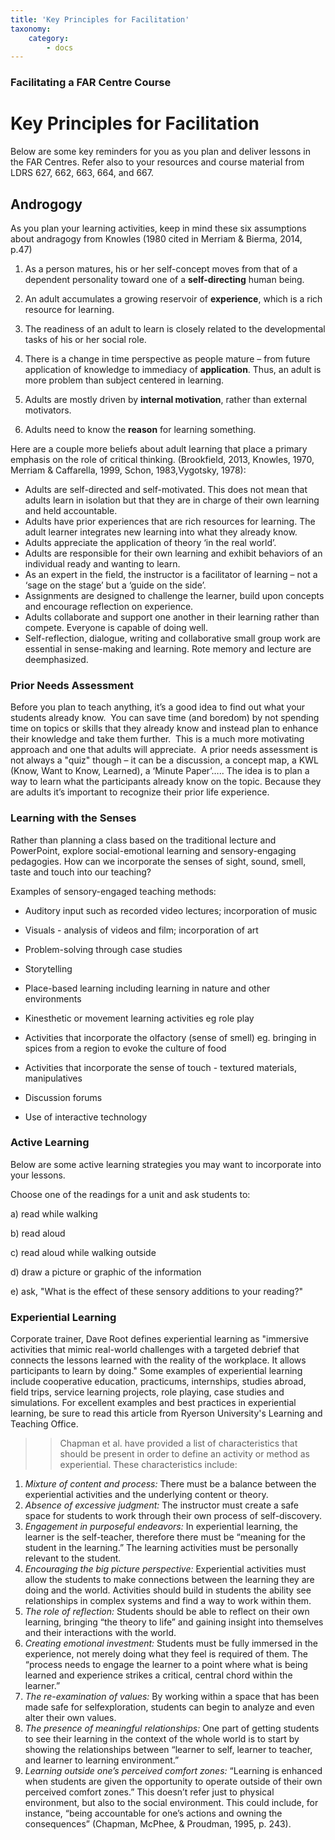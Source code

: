 ```yaml
---
title: 'Key Principles for Facilitation'
taxonomy:
    category:
        - docs
---
```


### Facilitating a FAR Centre Course

# Key Principles for Facilitation
Below are some key reminders for you as you plan and deliver lessons in the FAR Centres. Refer also to your resources and course material from LDRS 627, 662, 663, 664, and 667.


## Androgogy
As you plan your learning activities, keep in mind these six assumptions about andragogy from Knowles (1980 cited in Merriam & Bierma, 2014, p.47)

1.  As a person matures, his or her self-concept moves from that of a
    dependent personality toward one of a **self-directing** human being.

2.  An adult accumulates a growing reservoir of **experience**, which is a
    rich resource for learning.

3.  The readiness of an adult to learn is closely related to the
    developmental tasks of his or her social role.

4.  There is a change in time perspective as people mature – from future
    application of knowledge to immediacy of **application**. Thus, an adult
    is more problem than subject centered in learning.

5.  Adults are mostly driven by **internal motivation**, rather than
    external motivators.

6.  Adults need to know the **reason** for learning something.

Here are a couple more beliefs about adult learning that place a primary emphasis on the role of critical thinking. (Brookfield, 2013, Knowles, 1970, Merriam & Caffarella, 1999, Schon, 1983,Vygotsky, 1978):

* Adults are self-directed and self-motivated. This does not mean that adults learn in isolation but that they are in charge of their own learning and held accountable.
* Adults have prior experiences that are rich resources for learning. The adult learner integrates new learning into what they already know.
* Adults appreciate the application of theory ‘in the real world’.
* Adults are responsible for their own learning and exhibit behaviors of an individual ready and wanting to learn.
* As an expert in the field, the instructor is a facilitator of learning – not a ‘sage on the stage’ but a ‘guide on the side’.
* Assignments are designed to challenge the learner, build upon concepts and encourage reflection on experience.
* Adults collaborate and support one another in their learning rather than compete. Everyone is capable of doing well.
* Self-reflection, dialogue, writing and collaborative small group work are essential in sense-making and learning. Rote memory and lecture are deemphasized.

### Prior Needs Assessment
Before you plan to teach anything, it’s a good idea to find out what
your students already know.  You can save time (and boredom) by not
spending time on topics or skills that they already know and instead
plan to enhance their knowledge and take them further.  This is a much
more motivating approach and one that adults will appreciate.  A prior
needs assessment is not always a "quiz" though – it can be a discussion,
a concept map, a KWL (Know, Want to Know, Learned), a ‘Minute Paper’…..
The idea is to plan a way to learn what the participants already know on
the topic. Because they are adults it’s important to recognize their
prior life experience.


### Learning with the Senses

Rather than planning a class based on the traditional lecture and PowerPoint, explore social-emotional learning and sensory-engaging pedagogies.  How can we incorporate the senses of sight, sound, smell, taste and touch into our teaching? 

Examples of sensory-engaged teaching methods:

* Auditory input such as recorded video lectures; incorporation of music

* Visuals - analysis of videos and film; incorporation of art

* Problem-solving through case studies

* Storytelling

* Place-based learning including learning in nature and other environments

* Kinesthetic or movement learning activities eg role play

* Activities that incorporate the olfactory (sense of smell) eg. bringing in spices from a region to evoke the culture of food

* Activities that incorporate the sense of touch - textured materials, manipulatives

* Discussion forums

* Use of interactive technology

### Active Learning 

Below are some active learning strategies you may want to incorporate into your lessons.

Choose one of the readings for a unit and ask students to:

a) read while walking

b) read aloud

c) read aloud while walking outside

d) draw a picture or graphic of the information

e) ask, "What is the effect of these sensory additions to your reading?"


### Experiential Learning

Corporate trainer, Dave Root defines experiential learning as "immersive activities that mimic real-world challenges with a targeted debrief that connects the lessons learned with the reality of the workplace. It allows participants to learn by doing."  Some examples of experiential learning include cooperative education, practicums, internships, studies abroad, field trips, service learning projects, role playing, case studies and simulations. For excellent examples and best practices in experiential learning, be sure to read this article from Ryerson University's Learning and Teaching Office.

>> Chapman et al. have provided a list of characteristics that should be present in order to define an activity or method as experiential. These characteristics include:
1. *Mixture of content and process:* There must be a balance between the experiential activities and the
underlying content or theory.
2. *Absence of excessive judgment:* The instructor must create a safe space for students to work through
their own process of self-discovery.
3. *Engagement in purposeful endeavors:* In experiential learning, the learner is the self-teacher,
therefore there must be “meaning for the student in the learning.” The learning activities must be
personally relevant to the student.
4. *Encouraging the big picture perspective:* Experiential activities must allow the students to make
connections between the learning they are doing and the world. Activities should build in students the
ability see relationships in complex systems and find a way to work within them.
5. *The role of reflection:* Students should be able to reflect on their own learning, bringing “the theory to
life” and gaining insight into themselves and their interactions with the world.
6. *Creating emotional investment:* Students must be fully immersed in the experience, not merely doing
what they feel is required of them. The “process needs to engage the learner to a point where what is
being learned and experience strikes a critical, central chord within the learner.”
7. *The re-examination of values:* By working within a space that has been made safe for selfexploration, students can begin to analyze and even alter their own values.
8. *The presence of meaningful relationships:* One part of getting students to see their learning in the
context of the whole world is to start by showing the relationships between “learner to self, learner to
teacher, and learner to learning environment.”
9. *Learning outside one’s perceived comfort zones:* “Learning is enhanced when students are given the
opportunity to operate outside of their own perceived comfort zones.” This doesn’t refer just to
physical environment, but also to the social environment. This could include, for instance, “being
accountable for one’s actions and owning the consequences” (Chapman, McPhee, & Proudman, 1995,
p. 243).
